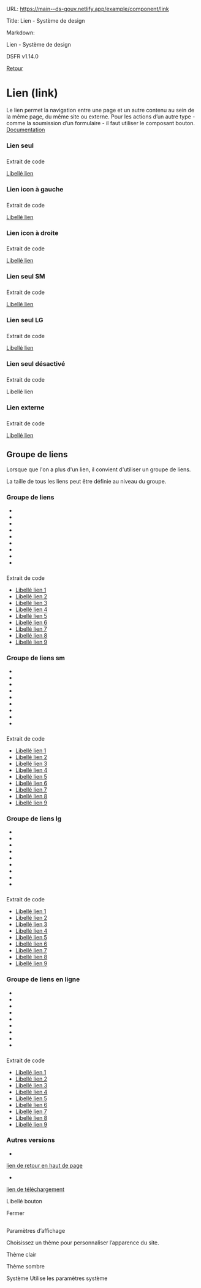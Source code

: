 URL:
https://main--ds-gouv.netlify.app/example/component/link

Title:
Lien - Système de design

Markdown:


Lien - Système de design


DSFR v1.14.0


[Retour](../)


# Lien (link)


Le lien permet la navigation entre une page et un autre contenu au sein de la même page, du même site ou externe. Pour les actions d’un autre type - comme la soumission d’un formulaire - il faut utiliser le composant bouton.
[Documentation](https://www.systeme-de-design.gouv.fr/elements-d-interface/composants/lien)


### Lien seul


###
Extrait de code


<a id="link-4218" href="#" class="fr-link">Libellé lien</a>


### Lien icon à gauche


###
Extrait de code


<a id="link-4221" href="#" class="fr-link fr-icon-arrow-left-line fr-link--icon-left">Libellé lien</a>


### Lien icon à droite


###
Extrait de code


<a id="link-4224" href="#" class="fr-link fr-icon-arrow-right-line fr-link--icon-right">Libellé lien</a>


### Lien seul SM


###
Extrait de code


<a id="link-4227" href="#" class="fr-link fr-link--sm">Libellé lien</a>


### Lien seul LG


###
Extrait de code


<a id="link-4230" href="#" class="fr-link fr-link--lg">Libellé lien</a>


### Lien seul désactivé


###
Extrait de code


<a id="link-4233" aria-disabled="true" role="link" class="fr-link">Libellé lien</a>


### Lien externe


###
Extrait de code


<a id="link-4236" href="#" target="_blank" rel="noopener external" class="fr-link">Libellé lien</a>


## Groupe de liens


Lorsque que l'on a plus d'un lien, il convient d'utiliser un groupe de liens.

La taille de tous les liens peut être définie au niveau du groupe.


### Groupe de liens


-


-


-


-


-


-


-


-


-


###
Extrait de code


<ul class="fr-links-group">
<li>
<a id="link-4247" href="#" class="fr-link">Libellé lien 1</a>
</li>
<li>
<a id="link-4248" href="#" class="fr-link fr-icon-arrow-left-line fr-link--icon-left">Libellé lien 2</a>
</li>
<li>
<a id="link-4249" href="#" class="fr-link fr-icon-arrow-right-line fr-link--icon-right">Libellé lien 3</a>
</li>
<li>
<a id="link-4250" href="#" class="fr-link fr-icon-arrow-right-line fr-link--icon-right">Libellé lien 4</a>
</li>
<li>
<a id="link-4251" href="#" class="fr-link fr-icon-arrow-left-line fr-link--icon-left">Libellé lien 5</a>
</li>
<li>
<a id="link-4252" href="#" class="fr-link fr-icon-arrow-right-line fr-link--icon-right">Libellé lien 6</a>
</li>
<li>
<a id="link-4253" href="#" class="fr-link fr-icon-arrow-right-line fr-link--icon-right">Libellé lien 7</a>
</li>
<li>
<a id="link-4254" href="#" class="fr-link fr-icon-arrow-left-line fr-link--icon-left">Libellé lien 8</a>
</li>
<li>
<a id="link-4255" href="#" class="fr-link fr-icon-arrow-right-line fr-link--icon-right">Libellé lien 9</a>
</li>
</ul>


### Groupe de liens sm


-


-


-


-


-


-


-


-


-


###
Extrait de code


<ul class="fr-links-group fr-links-group--sm">
<li>
<a id="link-4266" href="#" class="fr-link">Libellé lien 1</a>
</li>
<li>
<a id="link-4267" href="#" class="fr-link fr-icon-arrow-left-line fr-link--icon-left">Libellé lien 2</a>
</li>
<li>
<a id="link-4268" href="#" class="fr-link fr-icon-arrow-right-line fr-link--icon-right">Libellé lien 3</a>
</li>
<li>
<a id="link-4269" href="#" class="fr-link fr-icon-arrow-right-line fr-link--icon-right">Libellé lien 4</a>
</li>
<li>
<a id="link-4270" href="#" class="fr-link fr-icon-arrow-left-line fr-link--icon-left">Libellé lien 5</a>
</li>
<li>
<a id="link-4271" href="#" class="fr-link fr-icon-arrow-right-line fr-link--icon-right">Libellé lien 6</a>
</li>
<li>
<a id="link-4272" href="#" class="fr-link fr-icon-arrow-right-line fr-link--icon-right">Libellé lien 7</a>
</li>
<li>
<a id="link-4273" href="#" class="fr-link fr-icon-arrow-left-line fr-link--icon-left">Libellé lien 8</a>
</li>
<li>
<a id="link-4274" href="#" class="fr-link fr-icon-arrow-right-line fr-link--icon-right">Libellé lien 9</a>
</li>
</ul>


### Groupe de liens lg


-


-


-


-


-


-


-


-


-


###
Extrait de code


<ul class="fr-links-group fr-links-group--lg">
<li>
<a id="link-4285" href="#" class="fr-link">Libellé lien 1</a>
</li>
<li>
<a id="link-4286" href="#" class="fr-link fr-icon-arrow-left-line fr-link--icon-left">Libellé lien 2</a>
</li>
<li>
<a id="link-4287" href="#" class="fr-link fr-icon-arrow-right-line fr-link--icon-right">Libellé lien 3</a>
</li>
<li>
<a id="link-4288" href="#" class="fr-link fr-icon-arrow-right-line fr-link--icon-right">Libellé lien 4</a>
</li>
<li>
<a id="link-4289" href="#" class="fr-link fr-icon-arrow-left-line fr-link--icon-left">Libellé lien 5</a>
</li>
<li>
<a id="link-4290" href="#" class="fr-link fr-icon-arrow-right-line fr-link--icon-right">Libellé lien 6</a>
</li>
<li>
<a id="link-4291" href="#" class="fr-link fr-icon-arrow-right-line fr-link--icon-right">Libellé lien 7</a>
</li>
<li>
<a id="link-4292" href="#" class="fr-link fr-icon-arrow-left-line fr-link--icon-left">Libellé lien 8</a>
</li>
<li>
<a id="link-4293" href="#" class="fr-link fr-icon-arrow-right-line fr-link--icon-right">Libellé lien 9</a>
</li>
</ul>


### Groupe de liens en ligne


-


-


-


-


-


-


-


-


-


###
Extrait de code


<ul class="fr-links-group fr-links-group--inline">
<li>
<a id="link-4304" href="#" class="fr-link">Libellé lien 1</a>
</li>
<li>
<a id="link-4305" href="#" class="fr-link fr-icon-arrow-left-line fr-link--icon-left">Libellé lien 2</a>
</li>
<li>
<a id="link-4306" href="#" class="fr-link fr-icon-arrow-right-line fr-link--icon-right">Libellé lien 3</a>
</li>
<li>
<a id="link-4307" href="#" class="fr-link fr-icon-arrow-right-line fr-link--icon-right">Libellé lien 4</a>
</li>
<li>
<a id="link-4308" href="#" class="fr-link fr-icon-arrow-left-line fr-link--icon-left">Libellé lien 5</a>
</li>
<li>
<a id="link-4309" href="#" class="fr-link fr-icon-arrow-right-line fr-link--icon-right">Libellé lien 6</a>
</li>
<li>
<a id="link-4310" href="#" class="fr-link fr-icon-arrow-right-line fr-link--icon-right">Libellé lien 7</a>
</li>
<li>
<a id="link-4311" href="#" class="fr-link fr-icon-arrow-left-line fr-link--icon-left">Libellé lien 8</a>
</li>
<li>
<a id="link-4312" href="#" class="fr-link fr-icon-arrow-right-line fr-link--icon-right">Libellé lien 9</a>
</li>
</ul>


### Autres versions


-
[lien de retour en haut de page](back-to-top)


-
[lien de téléchargement](download)


Libellé bouton


Fermer


##
Paramètres d’affichage


Choisissez un thème pour personnaliser l’apparence du site.


Thème clair


Thème sombre


Système
Utilise les paramètres système